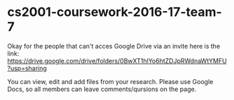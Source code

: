 # cs2001-coursework-2016-17-team-7

Okay for the people that can't acces Google Drive via an invite here is the link: https://drive.google.com/drive/folders/0BwXT1hlYo6htZDJpRWdnaWtYMFU?usp=sharing

You can view, edit and add files from your research. Please use Google Docs, so all members can leave comments/qursions on the page.


